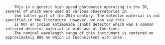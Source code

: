
    	This is a generic high speed photometer operating in the IR, several of which were used at various observatories in 
    	the latter part of the 20th century. The detector material is not specified in the literature. However, we can say this 
    	is NOT an indium antimonide (InSb) detector which was a common infrared detector material in wide use at the time. 
    	The nominal wavelength range of this instrument is centered on approximately 880 nm which is inconsistent with InSb. 
    